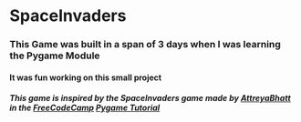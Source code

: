 # SpaceInvaders
### This Game was built in a span of 3 days when I was learning the Pygame Module
#### It was fun working on this small project



##### This game is inspired by the SpaceInvaders game made by [AttreyaBhatt](https://github.com/attreyabhatt/Space-Invaders-Pygame) in the [FreeCodeCamp](https://www.youtube.com/c/Freecodecamp) [Pygame Tutorial](https://www.youtube.com/watch?v=FfWpgLFMI7w)
